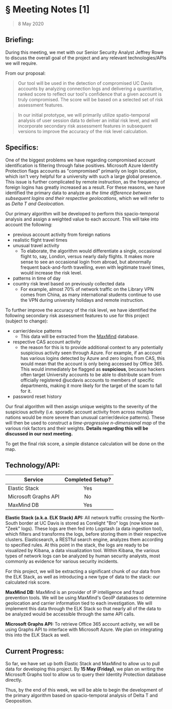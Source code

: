 ﻿# § Meeting Notes [1]

> 8 May 2020

## Briefing:
During this meeting, we met with our Senior Security Analyst Jeffrey Rowe to discuss the overall goal of the project and any relevant technologies/APIs we will require.

From our proposal:
> Our tool will be used in the detection of compromised UC Davis accounts by analyzing connection logs and delivering a quantitative, ranked score to reflect our tool's confidence that a given account is truly compromised. The score will be based on a selected set of risk assessment features.

> In our initial prototype, we will primarily utilize spatio-temporal analysis of user session data to deliver an initial risk level, and will incorporate secondary risk assessment features in subsequent versions to improve the accuracy of the risk level calculation.

## Specifics:
One of the biggest problems we have regarding compromised account identification is filtering through false positives. Microsoft Azure Identify Protection flags accounts as "compromised" primarily on login location, which isn't very helpful for a university with such a large global presence. This issue is further complicated by remote instruction, as the frequency of foreign logins has greatly increased as a result. For these reasons, we have identified the primary data to analyze as *the time difference between subsequent logins and their respective geolocations*, which we will refer to as *Delta T and Geolocation*.

Our primary algorithm will be developed to perform this spacio-temporal analysis and assign a weighted value to each account. This will take into account the following:
 - previous account activity from foreign nations
 - realistic flight travel times
 - unusual travel activity
	 - To elaborate, the algorithm would differentiate a single, occasional flight to, say, London, versus nearly daily flights. It makes more sense to see an occasional login from abroad, but abnormally frequent back-and-forth travelling, even with legitimate travel times, would increase the risk level.
 - patterns in time of day
 - country risk level based on previously collected data
	 - For example, almost 70% of network traffic on the Library VPN comes from China, as many international students continue to use the VPN during university holidays and remote instruction.

To further improve the accuracy of the risk level, we have identified the following secondary risk assessment features to use for this project (subject to change):
 - carrier/device patterns
	 - This data will be extracted from the [MaxMind](https://www.maxmind.com/en/home) database.
 - respective CAS account activity
	 - the reason for this is to provide additional context to any potentially suspicious activity seen through Azure. For example, if an account has various logins detected by Azure and zero logins from CAS, this would mean that the account is only being accessed by Office 365. This would immediately be flagged as **suspicious**, because hackers often target University accounts to be able to distribute scam from officially registered @ucdavis accounts to members of specific departments, making it more likely for the target of the scam to fall for it.
 - password reset history

Our final algorithm will then assign unique weights to the severity of the suspicious activity (i.e. sporadic account activity from across multiple nations would be more severe than unusual carrier/device patterns). These will then be used to construct a *time-progressive n-dimensional map* of the various risk factors and their weights. **Details regarding this will be discussed in our next meeting.**

To get the final risk score, a simple distance calculation will be done on the map.

## Technology/API:

| Service              | Completed Setup?    |
| -------------------- |:-------------------:|
| Elastic Stack        | Yes                 |
| Microsoft Graphs API | No                  |
| MaxMind DB           | Yes                 |

**Elastic Stack (a.k.a. ELK Stack) API:** All network traffic crossing the North-South border at UC Davis is stored as Corelight "Bro" logs (now know as "Zeek" logs). These logs are then fed into Logstash (a data ingestion tool), which filters and transforms the logs, before storing them in their respective clusters. Elasticsearch, a RESTful search engine, analyzes them according to specified rules. At this point in the stack, the logs are ready to be visualized by Kibana, a data visualization tool. Within Kibana, the various types of network logs can be analyzed by human security analysts, most commonly as evidence for various security incidents.

For this project, we will be extracting a significant chunk of our data from the ELK Stack, as well as introducing a new type of data to the stack: our calculated risk score.

**MaxMind DB:** MaxMind is an provider of IP intelligence and fraud prevention tools. We will be using MaxMind's GeoIP databases to determine geolocation and carrier information tied to each investigation. We will implement this data through the ELK Stack so that nearly all of the data to be analyzed would be accessible through the same API calls.

**Microsoft Graphs API:** To retrieve Office 365 account activity, we will be using Graphs API to interface with Microsoft Azure. We plan on integrating this into the ELK Stack as well.

## Current Progress:

So far, we have set up both Elastic Stack and MaxMind to allow us to pull data for developing this project. By **15 May (Friday)**, we plan on writing the Microsoft Graphs tool to allow us to query their Identity Protection database directly.

Thus, by the end of this week, we will be able to begin the development of the primary algorithm based on spacio-temporal analysis of Delta T and Geoposition.
